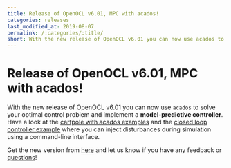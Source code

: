 ```yaml
---
title: Release of OpenOCL v6.01, MPC with acados!
categories: releases
last_modified_at: 2019-08-07
permalink: /:categories/:title/
short: With the new release of OpenOCL v6.01 you can now use acados to solver your optimal control problem and implement a model-predictive controller.
---
```


# Release of OpenOCL v6.01, MPC with acados!

With the new release of OpenOCL v6.01 you can now use `acados` to solve your optimal control problem 
and implement a **model-predictive controller**. Have a look at the [cartpole with acados examples](https://github.com/OpenOCL/OpenOCL/tree/v6.01/%2Bocl/%2Bexamples/%2Bcartpole) 
and the [closed loop controller example](https://github.com/OpenOCL/OpenOCL/blob/v6.01/%2Bocl/%2Bexamples/%2Bcartpole/main_cartpole_closedloop.m) where you can inject disturbances during simulation using a command-line interface.

Get the new version from [here](/get-started/) and let us know if you have any feedback or [questions](/support/)!
